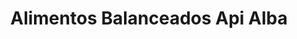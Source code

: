 ---
title: "Alimentos Balanceados Api Alba"
url: /aguascalientes/alimentos-balanceados-api-alba/
shop: agraria
---